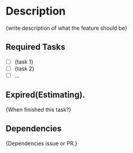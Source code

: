 # Description
{write description of what the feature should be}

## Required Tasks
- [ ] {task 1}
- [ ] {task 2}
- [ ] ...

## Expired(Estimating).
{When finished this task?}

## Dependencies
{Dependencies issue or PR.}
